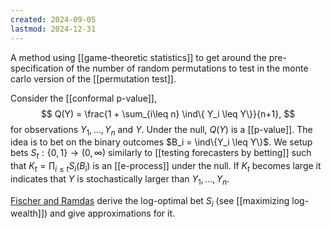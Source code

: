 ```yaml
---
created: 2024-09-05
lastmod: 2024-12-31
---
```


A method using [[game-theoretic statistics]] to get around the pre-specification of the number of random permutations to test in the monte carlo version of the [[permutation test]]. 

Consider the [[conformal p-value]], 
$$
Q(Y) = \frac{1 + \sum_{i\leq n} \ind\{ Y_i \leq Y\}}{n+1},
$$
for observations $Y_1,\dots,Y_n$ and $Y$. Under the null, $Q(Y)$ is a [[p-value]]. The idea is to bet on the binary outcomes $B_i = \ind\{Y_i \leq Y\}$. We setup bets $S_t:\{0,1\}\to (0,\infty)$ similarly to [[testing forecasters by betting]] such that $K_t = \prod_{i\leq t } S_i(B_i)$ is an [[e-process]] under the null. If $K_t$ becomes large it indicates that $Y$ is stochastically larger than $Y_1,\dots,Y_n$. 

[Fischer and Ramdas](https://arxiv.org/abs/2401.07365) derive the log-optimal bet $S_i$ (see [[maximizing log-wealth]]) and give approximations for it. 